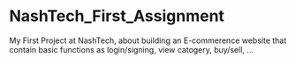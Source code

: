 # NashTech_First_Assignment
My First Project at NashTech, about building an E-commerence website that contain basic functions as  login/signing, view catogery, buy/sell, ...
